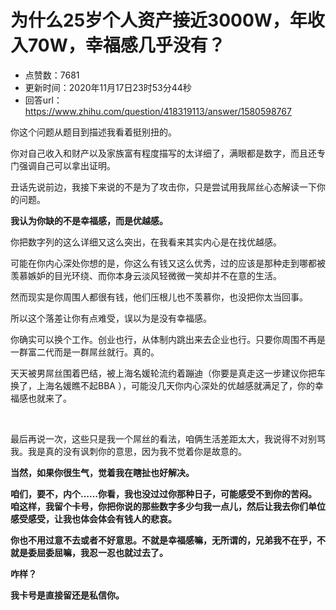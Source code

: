 # 为什么25岁个人资产接近3000W，年收入70W，幸福感几乎没有？
- 点赞数：7681
- 更新时间：2020年11月17日23时53分44秒
- 回答url：https://www.zhihu.com/question/418319113/answer/1580598767
<body>
 <p data-pid="3_yRI3_0">你这个问题从题目到描述我看着挺别扭的。</p>
 <p data-pid="_G0sk9na">你对自己收入和财产以及家族富有程度描写的太详细了，满眼都是数字，而且还专门强调自己可以拿出证明。</p>
 <p data-pid="DWAGxlGI">丑话先说前边，我接下来说的不是为了攻击你，只是尝试用我屌丝心态解读一下你的问题。</p>
 <p data-pid="2CiZ8Bm9"><b>我认为你缺的不是幸福感，而是优越感。</b></p>
 <p data-pid="Qz2qr9Ii">你把数字列的这么详细又这么突出，在我看来其实内心是在找优越感。</p>
 <p data-pid="keWCCS8C">可能在你内心深处你想的是，你这么有钱又这么优秀，过的应该是那种走到哪都被羡慕嫉妒的目光环绕、而你本身云淡风轻微微一笑却并不在意的生活。</p>
 <p data-pid="vXrlfJuE">然而现实是你周围人都很有钱，他们压根儿也不羡慕你，也没把你太当回事。</p>
 <p data-pid="F0po9JRX">所以这个落差让你有点难受，误以为是没有幸福感。</p>
 <p data-pid="YSJBLrvH">你确实可以换个工作。创业也行，从体制内跳出来去企业也行。只要你周围不再是一群富二代而是一群屌丝就行。真的。</p>
 <p data-pid="5ghXRIFQ">天天被男屌丝围着巴结，被上海名媛轮流约着蹦迪（你要是真走这一步建议你把车换了，上海名媛瞧不起BBA ），可能没几天你内心深处的优越感就满足了，你的幸福感也就来了。</p>
 <p class="ztext-empty-paragraph"><br></p>
 <p data-pid="JpappN8M">最后再说一次，这些只是我一个屌丝的看法，咱俩生活差距太大，我说得不对别骂我。我是真的没有讽刺你的意思，因为我不觉着你是故意的。</p>
 <p data-pid="o9b8FEcl"><b>当然，如果你很生气，觉着我在瞎扯也好解决。</b></p>
 <p data-pid="cAc1SEdV"><b>咱们，要不，内个……你看，我也没过过你那种日子，可能感受不到你的苦闷。咱这样，我留个卡号，你把你说的那些数字多少匀我一点儿，然后让我去你们单位感受感受，让我也体会体会有钱人的悲哀。</b></p>
 <p data-pid="uiSZ-kmA"><b>你也不用过意不去或者不好意思。不就是幸福感嘛，无所谓的，兄弟我不在乎，不就是委屈委屈嘛，我忍一忍也就过去了。</b></p>
 <p data-pid="K36O6UVf"><b>咋样？</b></p>
 <p data-pid="hPSvH9gj"><b>我卡号是直接留还是私信你。 </b></p>
 <p></p>
</body>